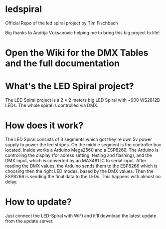 # ledspiral

Official Repo of the led spiral project by Tim Fischbach

Big thanks to Andrija Vuksanovic helping me to bring this big project to life!

# Open the Wiki for the DMX Tables and the full documentation

# What's the LED Spiral project?
The LED Spiral project is a 2 * 2 meters big LED Spiral with ~900 WS2812B LEDs. The whole spiral is controlled via DMX.

# How does it work?
The LED Spiral consists of 3 segments which got they're own 5v power supply to power the led stripes. On the middle segment is the controller box located. Inside works a Arduino Mega2560 and a ESP8266. The Arduino is controlling the display (for adress setting, testing and flashing), and the DMX input, which is converted by an MAX481 IC to serial input. After reading the DMX values, the Arduino sends them to the ESP8266 which is choosing then the right LED modes, based by the DMX values. Then the ESP8266 is sending the final data to the LEDs. This happens with almost no delay.

# How to update?
Just connect the LED-Spiral with WiFi and it'll download the latest update from the update server.

